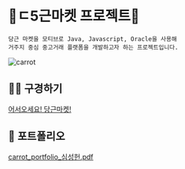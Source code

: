 # 🥕ㄷ5근마켓 프로젝트🥕
```
당근 마켓을 모티브로 Java, Javascript, Oracle을 사용해
거주지 중심 중고거래 플랫폼을 개발하고자 하는 프로젝트입니다.
```

![carrot](https://s3.us-west-2.amazonaws.com/secure.notion-static.com/540f8277-a3e5-45b2-a5e4-5e14b8a19cb0/arori_gif.gif?X-Amz-Algorithm=AWS4-HMAC-SHA256&X-Amz-Credential=AKIAT73L2G45O3KS52Y5%2F20201203%2Fus-west-2%2Fs3%2Faws4_request&X-Amz-Date=20201203T122202Z&X-Amz-Expires=86400&X-Amz-Signature=c15d802d9691ff8001627a8420654401082b10bcbdc7eb8403a222480c9f1050&X-Amz-SignedHeaders=host&response-content-disposition=filename%20%3D%22arori_gif.gif%22)

## 👨‍🌾 구경하기

[어서오세요! 당근마켓!](http://www.sysout.co.kr/carrot_task/)

## 🚀 포트폴리오

[carrot_portfolio_심성헌.pdf](https://s3-us-west-2.amazonaws.com/secure.notion-static.com/957bbcef-a3d1-421a-981b-9ec9b380f535/carrot_portfolio_.pdf)
